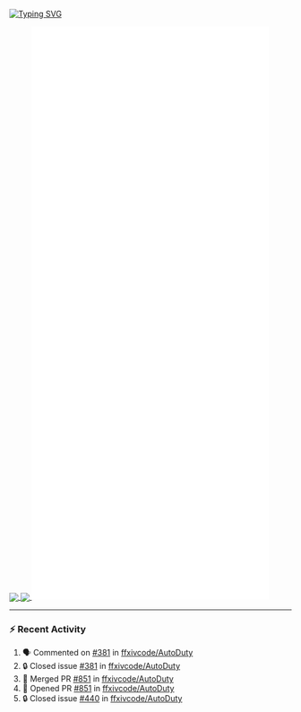 [![Typing SVG](https://readme-typing-svg.demolab.com?font=Fira+Code&duration=1000&pause=1000&multiline=true&repeat=false&width=435&lines=Simon+Latusek+%7C+Gameplay+Engineer)](https://git.io/typing-svg)

<a href="https://github.com/anuraghazra/github-readme-stats">
  <img height=200 align="center" src="https://github-readme-stats.vercel.app/api?username=erdelf&theme=radical" />
</a>
<a href="https://github.com/anuraghazra/convoychat">
  <img height=200 align="center" src="https://streak-stats.demolab.com?user=erdelf&theme=radical&mode=weekly" />
</a>

<picture>
  <img src="/github-metrics.svg" alt="Metrics">
</picture>

---

### :zap: Recent Activity
<!--START_SECTION:activity-->
1. 🗣 Commented on [#381](https://github.com/ffxivcode/AutoDuty/issues/381#issuecomment-2719551882) in [ffxivcode/AutoDuty](https://github.com/ffxivcode/AutoDuty)
2. 🔒 Closed issue [#381](https://github.com/ffxivcode/AutoDuty/issues/381) in [ffxivcode/AutoDuty](https://github.com/ffxivcode/AutoDuty)
3. 🎉 Merged PR [#851](https://github.com/ffxivcode/AutoDuty/pull/851) in [ffxivcode/AutoDuty](https://github.com/ffxivcode/AutoDuty)
4. 💪 Opened PR [#851](https://github.com/ffxivcode/AutoDuty/pull/851) in [ffxivcode/AutoDuty](https://github.com/ffxivcode/AutoDuty)
5. 🔒 Closed issue [#440](https://github.com/ffxivcode/AutoDuty/issues/440) in [ffxivcode/AutoDuty](https://github.com/ffxivcode/AutoDuty)
<!--END_SECTION:activity-->

<!--
**erdelf/erdelf** is a ✨ _special_ ✨ repository because its `README.md` (this file) appears on your GitHub profile.

Here are some ideas to get you started:

- 🔭 I’m currently working on ...
- 🌱 I’m currently learning ...
- 👯 I’m looking to collaborate on ...
- 🤔 I’m looking for help with ...
- 💬 Ask me about ...
- 📫 How to reach me: ...
- 😄 Pronouns: ...
- ⚡ Fun fact: ...
-->
